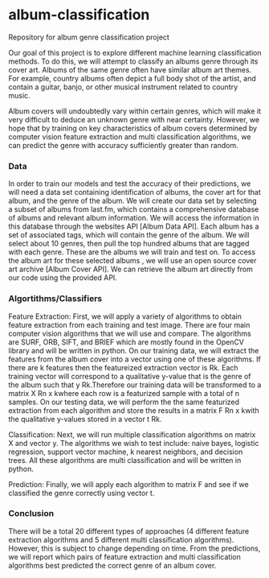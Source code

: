 # album-classification
Repository for album genre classification project

Our goal of this project is to explore different machine learning classification methods. To do this, we will attempt to classify an albums genre through its cover art. Albums of the same genre often have similar album art themes. For example, country albums often depict a full body shot of the artist, and contain a guitar, banjo, or other musical instrument related to country music.

Album covers will undoubtedly vary within certain genres, which will make it very difficult to deduce an unknown genre with near certainty. However, we hope that by training on key characteristics of album covers determined by computer vision feature extraction and multi classification algorithms, we can predict the genre with accuracy sufficiently greater than random.

### Data
In order to train our models and test the accuracy of their predictions, we will need a data set containing identification of albums, the cover art for that album, and the genre of the album. We will create our data set by selecting a subset of albums from last.fm, which contains a comprehensive database of albums and relevant album information. We will access the information in this database through the websites API [Album Data API]. Each album has a set of associated tags, which will contain the genre of the album. We will select about 10 genres, then pull the top hundred albums that are tagged with each genre. These are the albums we will train and test on. To access the album art for these selected albums , we will use an open source cover art archive [Album Cover API]. We can retrieve the album art directly from our code using the provided API.

### Algortithms/Classifiers
Feature Extraction: First, we will apply a variety of algorithms to obtain feature extraction from each training and test image. There are four main computer vision algorithms that we will use and compare. The algorithms are SURF, ORB, SIFT, and BRIEF which are mostly found in the OpenCV library and will be written in python. On our training data, we will extract the features from the album cover into a vector using one of these algorithms. If there are k features then the featureized extraction vector is Rk. Each training vector will correspond to a qualitative y-value that is the genre of the album such that y Rk.Therefore our training data will be transformed to a matrix X Rn x kwhere each row is a featurized sample with a total of n samples. On our testing data, we will perform the the same featurized extraction from each algorithm and store the results in a matrix F Rn x kwith the qualitative y-values stored in a vector t Rk.

Classification: Next, we will run multiple classification algorithms on matrix X and vector y. The algorithms we wish to test include: naive bayes, logistic regression, support vector machine, k nearest neighbors, and decision trees. All these algorithms are multi classification and will be written in python.

Prediction: Finally, we will apply each algorithm to matrix F and see if we classified the genre correctly using vector t.

### Conclusion
There will be a total 20 different types of approaches (4 different feature extraction algorithms and 5 different multi classification algorithms). However, this is subject to change depending on time. From the predictions, we will report which pairs of feature extraction and multi classification algorithms best predicted the correct genre of an album cover.
